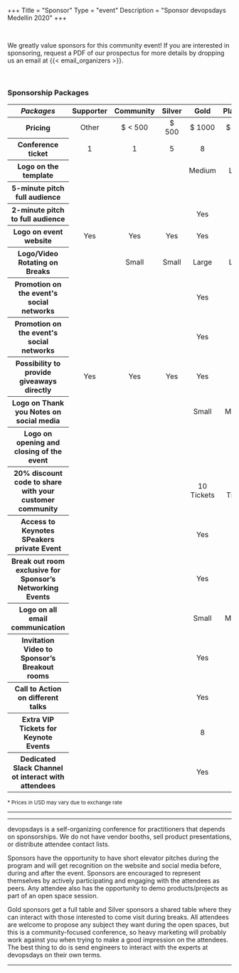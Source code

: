 +++
Title = "Sponsor"
Type = "event"
Description = "Sponsor devopsdays Medellin 2020"
+++
<div class="container-fluid">
  <div class="row justify-content-start"                 >
    <div class="col-md-9">
      <div>
      <br>
      <p>We greatly value sponsors for this community event! If you are interested in sponsoring, request a PDF of our prospectus for more details by dropping us an email at {{< email_organizers >}}.</p>
      <br>
      </div>
      <h3>Sponsorship Packages</h3>
      <div class="table-responsive">
      <table class="table table-bordered table-hover table-responsive-md">
        <thead class="thead-light">
          <tr>
            <th scope="col">
              <i>Packages</i>
            </th>
            <th scope="col">
              <center>Supporter</center>
            </th>			
            <th scope="col">
              <center>Community</center>
            </th>
            <th scope="col">
              <center>Silver</center>
            </th>
            <th scope="col">
              <center>Gold</center>
            </th>
            <th scope="col">
              <center>Platinum</center>
            </th>
            <th scope="col">
              <center>Diamond</center>
            </th>			
          </tr>
        </thead>
        <tbody>
          <tr>
            <th scope="row">Pricing</th>
            <td>
              <center>Other </center>
            </td>
            <td>
              <center>$ &lt; 500 </center>
            </td>
            <td>
              <center>$ 500 </center>
            </td>
            <td>
              <center>$ 1000 </center>
            </td>
            <td>
              <center>$ 2000 </center>
            </td>
            <td>
              <center>$ 3000 </center>
            </td>
          </tr>
            <th scope="row">Conference ticket</th>
            <td>
              <center>1</center>
            </td> 
           <td>
              <center>1</center>
            </td>
            <td>
              <center>5</center>
            </td>
            <td>
              <center>8</center>
            </td>
            <td>
              <center>10</center>
            </td>
            <td>
              <center>15</center>
            </td>
          </tr>
          <tr>
            <th scope="row">Logo on the template</th>
            <td></td>
            <td></td>
			<td></td>
			<td>
			  <center>Medium</center>
			</td>
            <td>
			  <center>Large</center>
			</td>
			<td>
			  <center>Large</center>
			</td>
          </tr>
          <tr>
            <th scope="row">5-minute pitch full audience</th>
           <td></td> 
           <td></td>
			<td></td>
            <td></td>
            <td>
              <center>Yes</center>
            </td>
            <td>
              <center>Yes</center>
            </td>
          </tr>
          <tr>
            <th scope="row">2-minute pitch to full audience</th>
            <td></td>
            <td></td>
			<td></td>
            <td>
              <center>Yes</center>
            </td>
            <td></td>
            <td></td>
          </tr>		  
          <tr>
            <th scope="row">Logo on event website</th>
            <td>
              <center>Yes</center>
            </td>
            <td>
              <center>Yes</center>
            </td>
            <td>
              <center>Yes</center>
            </td>
			<td>
              <center>Yes</center>
            </td>
            <td>
              <center>Yes</center>
            </td>
            <td>
              <center>Yes</center>
            </td>
          </tr>
          <tr>
            <th scope="row">Logo/Video Rotating on Breaks</th>
            <td></td>
            <td>
			  <center>Small</center>
			</td>
            <td>
			  <center>Small</center>
			</td>
            <td>
			  <center>Large</center>
			</td>
            <td>
			  <center>Large</center>
			</td>
            <td>
			  <center>Large</center>
			</td>
          </tr>
          <tr>
            <th scope="row">Promotion on the event's social networks</th>
            <td></td>
			<td></td>
            <td></td>
            <td>
              <center>Yes</center>
            </td>
            <td>
              <center>Yes</center>
            </td>
            <td>
              <center>Yes</center>
            </td>
          </tr>
          <tr>
            <th scope="row">Promotion on the event's social networks</th>
            <td></td>
			<td></td>
            <td></td>
            <td>
              <center>Yes</center>
            </td>
            <td>
              <center>Yes</center>
            </td>
            <td>
              <center>Yes</center>
            </td>
          </tr>
          <tr>
            <th scope="row">Possibility to provide giveaways directly</th>
            <td>
              <center>Yes</center>
            </td>
            <td>
              <center>Yes</center>
            </td>
            <td>
              <center>Yes</center>
            </td>
            <td>
              <center>Yes</center>
            </td>
            <td>
              <center>Yes</center>
            </td>
            <td>
              <center>Yes</center>
            </td>
          </tr>
          <tr>
            <th scope="row">Logo on Thank you Notes on social media</th>
            <td></td>
            <td></td>
            <td></td>
            <td>
              <center>Small</center>
            </td>
            <td>
              <center>Medium</center>
            </td>
            <td>
              <center>Large</center>
            </td>
          </tr>
          <tr>
            <th scope="row">Logo on opening and closing of the event</th>
            <td></td>
			<td></td>
            <td></td>
            <td></td>
            <td>
              <center>Yes</center>
            </td>
            <td>
              <center>Yes</center>
            </td>
          </tr>
          <tr>
            <th scope="row">20% discount code to share with your customer community</th>
            <td></td>
			<td></td>
            <td></td>
            <td>
              <center>10 Tickets</center>
            </td>
            <td>
              <center>10 Tickets</center>
            </td>
            <td>
              <center>20 Tickets</center>
            </td>
          </tr>
          <tr>
            <th scope="row">Access to Keynotes SPeakers private Event</th>
            <td></td>
			<td></td>
            <td></td>
            <td>
              <center>Yes</center>
            </td>
            <td>
              <center>Yes</center>
            </td>
            <td>
              <center>Yes</center>
            </td>
          </tr>
          <tr>
            <th scope="row">Break out room exclusive for Sponsor’s Networking Events</th>
            <td></td>
			<td></td>
            <td></td>
            <td>
              <center>Yes</center>
            </td>
            <td>
              <center>Yes</center>
            </td>
            <td>
              <center>Yes</center>
            </td>
          </tr>
		  <tr>
            <th scope="row">Logo on all email communication</th>
            <td></td>
            <td></td>
            <td></td>
            <td>
			  <center>Small</center>
			</td>
            <td>
			  <center>Medium</center>
			</td>
            <td>
			  <center>Large</center>
			</td>
          </tr>
		  <tr>
            <th scope="row">Invitation Video to Sponsor’s Breakout rooms</th>
            <td></td>
			<td></td>
            <td></td>
            <td>
              <center>Yes</center>
            </td>
            <td>
              <center>Yes</center>
            </td>
            <td>
              <center>Yes</center>
            </td>
          </tr>
		  <tr>
            <th scope="row">Call to Action on different talks</th>
            <td></td>
			<td></td>
            <td></td>
            <td>
              <center>Yes</center>
            </td>
            <td>
              <center>Yes</center>
            </td>
            <td>
              <center>Yes</center>
            </td>
          </tr>
		  <tr>
            <th scope="row">Extra VIP Tickets for Keynote Events</th>
			<td></td>
			<td></td>
            <td></td>
            <td>
              <center>8</center>
            </td>
            <td>
              <center>10</center>
            </td>
            <td>
              <center>14</center>
            </td>
          </tr>	
		  <tr>
            <th scope="row">Dedicated Slack Channel ot interact with attendees</th>
			<td></td>
			<td></td>
            <td></td>
            <td>
              <center>Yes</center>
            </td>
            <td>
              <center>Yes</center>
            </td>
            <td>
              <center>Yes</center>
            </td>
          </tr>			  
        </tbody>
      </table>
      <small>* Prices in USD may vary due to exchange rate</small>
      <br>
    </div>
  </div>
</div>
<hr>




<hr/>
<p>devopsdays is a self-organizing conference for practitioners that depends on sponsorships. We do not have vendor booths, sell product presentations, or distribute attendee contact lists.</p>
<p>Sponsors have the opportunity to have short elevator pitches during the program and will get recognition on the website and social media before, during and after the event. Sponsors are encouraged to represent themselves by actively participating and engaging with the attendees as peers. Any attendee also has the opportunity to demo products/projects as part of an open space session.</p>
<p>Gold sponsors get a full table and Silver sponsors a shared table where they can interact with those interested to come visit during breaks. All attendees are welcome to propose any subject they want during the open spaces, but this is a community-focused conference, so heavy marketing will probably work against you when trying to make a good impression on the attendees.
The best thing to do is send engineers to interact with the experts at devopsdays on their own terms.</p>
<!--
There are also opportunities for exclusive special sponsorships. We'll have sponsors for various events with special privileges for the sponsors of these events. If you are interested in special sponsorships or have a creative idea about how you can support the event, send us an email.
-->
<hr/>
